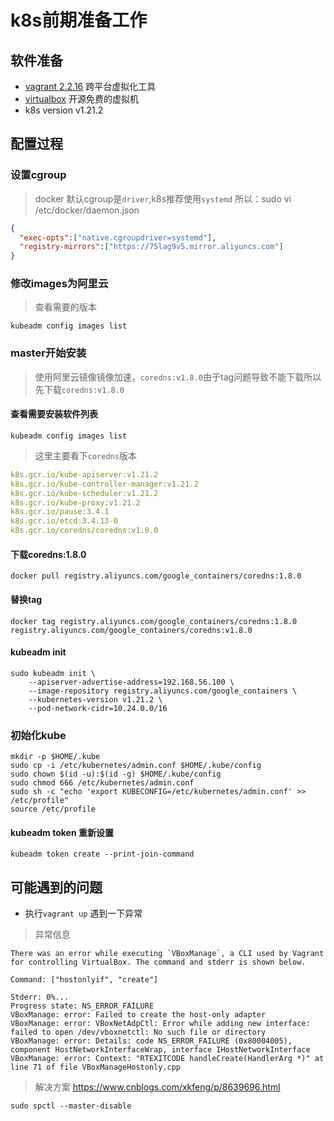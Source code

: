 

# k8s前期准备工作

## 软件准备

* [vagrant 2.2.16](https://www.vagrantup.com/downloads) 跨平台虚拟化工具
* [virtualbox](https://www.virtualbox.org/wiki/Downloads) 开源免费的虚拟机
* k8s version v1.21.2

## 配置过程

### 设置cgroup

> docker 默认cgroup是`driver`,k8s推荐使用`systemd` 所以：sudo vi /etc/docker/daemon.json

```json
{
  "exec-opts":["native.cgroupdriver=systemd"],
  "registry-mirrors":["https://75lag9v5.mirror.aliyuncs.com"]
}
```

### 修改images为阿里云
> 查看需要的版本
```shell
kubeadm config images list
```
### master开始安装

> 使用阿里云镜像镜像加速，`coredns:v1.8.0`由于tag问题导致不能下载所以先下载`coredns:v1.8.0`

#### 查看需要安装软件列表

```shell
kubeadm config images list
```
>  这里主要看下`coredns`版本

```yaml
k8s.gcr.io/kube-apiserver:v1.21.2
k8s.gcr.io/kube-controller-manager:v1.21.2
k8s.gcr.io/kube-scheduler:v1.21.2
k8s.gcr.io/kube-proxy:v1.21.2
k8s.gcr.io/pause:3.4.1
k8s.gcr.io/etcd:3.4.13-0
k8s.gcr.io/coredns/coredns:v1.8.0
```

#### 下载coredns:1.8.0

```shell
docker pull registry.aliyuncs.com/google_containers/coredns:1.8.0
```

#### 替换tag

```shell
docker tag registry.aliyuncs.com/google_containers/coredns:1.8.0 registry.aliyuncs.com/google_containers/coredns:v1.8.0
```

#### kubeadm init

```shell
sudo kubeadm init \
    --apiserver-advertise-address=192.168.56.100 \
    --image-repository registry.aliyuncs.com/google_containers \
    --kubernetes-version v1.21.2 \
    --pod-network-cidr=10.24.0.0/16
```

### 初始化kube

```shell
mkdir -p $HOME/.kube
sudo cp -i /etc/kubernetes/admin.conf $HOME/.kube/config
sudo chown $(id -u):$(id -g) $HOME/.kube/config
sudo chmod 666 /etc/kubernetes/admin.conf
sudo sh -c "echo 'export KUBECONFIG=/etc/kubernetes/admin.conf' >> /etc/profile"
source /etc/profile
```

#### kubeadm token 重新设置

```shell
kubeadm token create --print-join-command
```

## 可能遇到的问题

* 执行`vagrant up` 遇到一下异常

> 异常信息

```shel
There was an error while executing `VBoxManage`, a CLI used by Vagrant
for controlling VirtualBox. The command and stderr is shown below.

Command: ["hostonlyif", "create"]

Stderr: 0%...
Progress state: NS_ERROR_FAILURE
VBoxManage: error: Failed to create the host-only adapter
VBoxManage: error: VBoxNetAdpCtl: Error while adding new interface: failed to open /dev/vboxnetctl: No such file or directory
VBoxManage: error: Details: code NS_ERROR_FAILURE (0x80004005), component HostNetworkInterfaceWrap, interface IHostNetworkInterface
VBoxManage: error: Context: "RTEXITCODE handleCreate(HandlerArg *)" at line 71 of file VBoxManageHostonly.cpp
```

> 解决方案 https://www.cnblogs.com/xkfeng/p/8639696.html

```shell
sudo spctl --master-disable
```


